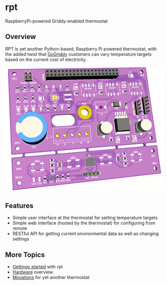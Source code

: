 # rpt

RaspberryPi-powered Griddy-enabled thermostat

## Overview

RPT is yet another Python-based, Raspberry Pi powered thermostat, with the added twist that [GoGriddy](https://www.gogriddy.com/) customers can vary temperature targets based on the current cost of electricity.

![RPT board v1.0 rendering](docs/images/board_v3.png)

## Features

* Simple user interface at the thermostat for setting temperature targets
* Simple web interface (hosted by the thermostat) for configuring from remote
* RESTful API for getting current environmental data as well as changing settings

## More Topics

* [Gettings started](docs/setup.md) with rpt
* [Hardware](docs/hardware.md) overview
* [Movations](docs/motivation.md) for yet another thermostat
